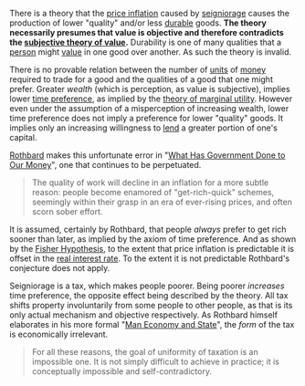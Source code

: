There is a theory that the [price inflation](https://en.m.wikipedia.org/wiki/Inflation) caused by [seigniorage](https://en.m.wikipedia.org/wiki/Seigniorage) causes the production of lower "quality" and/or less [durable](Depreciation-Principle) goods. **The theory necessarily presumes that value is objective and therefore contradicts the [subjective theory of value](https://en.m.wikipedia.org/wiki/Subjective_theory_of_value).** Durability is one of many qualities that a [person](Glossary#person) might [value](Glossary#value) in one good over another. As such the theory is invalid.

There is no provable relation between the number of [units](Glossary#unit) of [money](Money-Taxonomy) required to trade for a good and the qualities of a good that one might prefer. Greater *wealth* (which is perception, as value is subjective), implies lower [time preference](Time-Preference-Fallacy), as implied by the [theory of marginal utility](https://en.m.wikipedia.org/wiki/Marginal_utility). However even under the assumption of a misperception of increasing wealth, lower time preference does not imply a preference for lower "quality" goods. It implies only an increasing willingness to [lend](Glossary#lend) a greater portion of one's capital.

[Rothbard](https://en.m.wikipedia.org/wiki/Murray_Rothbard) makes this unfortunate error in "[What Has Government Done to Our Money](https://mises.org/library/what-has-government-done-our-money/html/p/81)", one that continues to be perpetuated.

> The quality of work will decline in an inflation for a more subtle reason: people become enamored of "get-rich-quick" schemes, seemingly within their grasp in an era of ever-rising prices, and often scorn sober effort.

It is assumed, certainly by Rothbard, that people *always* prefer to get rich sooner than later, as implied by the axiom of time preference. And as shown by the [Fisher Hypothesis](https://en.m.wikipedia.org/wiki/Fisher_hypothesis), to the extent that price inflation is predictable it is offset in the [real interest rate](https://en.m.wikipedia.org/wiki/Real_interest_rate). To the extent it is not predictable Rothbard's conjecture does not apply.

Seigniorage is a tax, which makes people poorer. Being poorer *increases* time preference, the opposite effect being described by the theory. All tax shifts property involuntarily from some people to other people, as that is its only actual mechanism and objective respectively. As Rothbard himself elaborates in his more formal "[Man Economy and State](https://mises.org/library/man-economy-and-state-power-and-market/html/ppp/1393)", the *form* of the tax is economically irrelevant.

> For all these reasons, the goal of uniformity of taxation is an impossible one. It is not simply difficult to achieve in practice; it is conceptually impossible and self-contradictory.